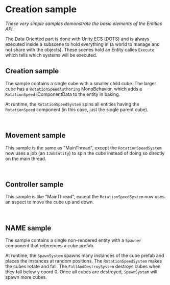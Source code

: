 # Creation sample

*These very simple samples demonstrate the basic elements of the Entities API.*

The Data Oriented part is done with Unity ECS (DOTS) and is always executed inside a subscene to hold everything in (a world to manage and not share with the objects). These scenes hold an Entity calles `Execute` which tells which systems will be executed.

## Creation sample

The sample contains a single cube with a smaller child cube. The larger cube has a `RotationSpeedAuthoring` MonoBehavior, which adds a `RotationSpeed` IComponentData to the entity in baking.

At runtime, the `RotationSpeedSystem` spins all entities having the `RotationSpeed` component (in this case, just the single parent cube).

<br>

## Movement sample

This sample is the same as "MainThread", except the `RotationSpeedSystem` now uses a job (an `IJobEntity`) to spin the cube instead of doing so directly on the main thread.

<br>

## Controller sample

This sample is like "MainThread", except the `RotationSpeedSystem` now uses an aspect to move the cube up and down.

<br>

## NAME sample

The sample contains a single non-rendered entity with a `Spawner` component that references a cube prefab.

At runtime, the `SpawnSystem` spawns many instances of the cube prefab and places the instances at random positions. The `RotationSpeedSystem` makes the cubes rotate and fall. The `FallAndDestroySystem` destroys cubes when they fall below y coord 0. Once all cubes are destroyed, `SpawnSystem` will spawn more cubes.

<br>
